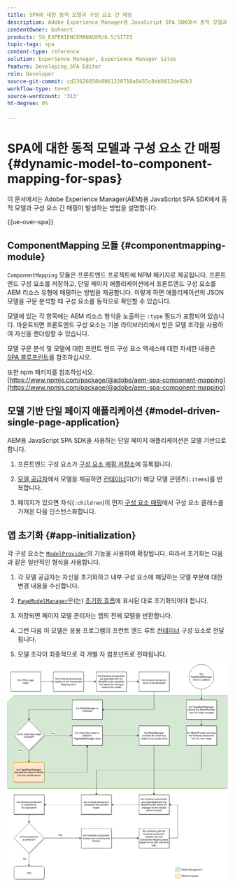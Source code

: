 ```yaml
---
title: SPA에 대한 동적 모델과 구성 요소 간 매핑
description: Adobe Experience Manager용 JavaScript SPA SDK에서 동적 모델과 구성 요소 간 매핑이 어떻게 수행되는지 알아보십시오.
contentOwner: bohnert
products: SG_EXPERIENCEMANAGER/6.5/SITES
topic-tags: spa
content-type: reference
solution: Experience Manager, Experience Manager Sites
feature: Developing,SPA Editor
role: Developer
source-git-commit: cd23626858b9061228718a0455c8dd0812de92b3
workflow-type: tm+mt
source-wordcount: '313'
ht-degree: 0%

---
```


# SPA에 대한 동적 모델과 구성 요소 간 매핑{#dynamic-model-to-component-mapping-for-spas}

이 문서에서는 Adobe Experience Manager(AEM)용 JavaScript SPA SDK에서 동적 모델과 구성 요소 간 매핑이 발생하는 방법을 설명합니다.

{{ue-over-spa}}

## ComponentMapping 모듈 {#componentmapping-module}

`ComponentMapping` 모듈은 프론트엔드 프로젝트에 NPM 패키지로 제공됩니다. 프론트엔드 구성 요소를 저장하고, 단일 페이지 애플리케이션에서 프론트엔드 구성 요소를 AEM 리소스 유형에 매핑하는 방법을 제공합니다. 이렇게 하면 애플리케이션의 JSON 모델을 구문 분석할 때 구성 요소를 동적으로 확인할 수 있습니다.

모델에 있는 각 항목에는 AEM 리소스 형식을 노출하는 `:type` 필드가 포함되어 있습니다. 마운트되면 프론트엔드 구성 요소는 기본 라이브러리에서 받은 모델 조각을 사용하여 자신을 렌더링할 수 있습니다.

모델 구문 분석 및 모델에 대한 프런트 엔드 구성 요소 액세스에 대한 자세한 내용은 [SPA 블루프린트](/help/sites-developing/spa-blueprint.md)를 참조하십시오.

또한 npm 패키지를 참조하십시오. [https://www.npmjs.com/package/@adobe/aem-spa-component-mapping](https://www.npmjs.com/package/@adobe/aem-spa-component-mapping)

## 모델 기반 단일 페이지 애플리케이션 {#model-driven-single-page-application}

AEM용 JavaScript SPA SDK을 사용하는 단일 페이지 애플리케이션은 모델 기반으로 합니다.

1. 프론트엔드 구성 요소가 [구성 요소 매핑 저장소](/help/sites-developing/spa-dynamic-model-to-component-mapping.md#componentmapping-module)에 등록됩니다.
1. [모델 공급자](/help/sites-developing/spa-blueprint.md#the-model-provider)에서 모델을 제공하면 [컨테이너](/help/sites-developing/spa-blueprint.md#container)이(가) 해당 모델 콘텐츠(`:items`)를 반복합니다.

1. 페이지가 있으면 자식(`:children`)이 먼저 [구성 요소 매핑](/help/sites-developing/spa-blueprint.md#componentmapping)에서 구성 요소 클래스를 가져온 다음 인스턴스화합니다.

## 앱 초기화 {#app-initialization}

각 구성 요소는 [`ModelProvider`](/help/sites-developing/spa-blueprint.md#the-model-provider)의 기능을 사용하여 확장됩니다. 따라서 초기화는 다음과 같은 일반적인 형식을 사용합니다.

1. 각 모델 공급자는 자신을 초기화하고 내부 구성 요소에 해당하는 모델 부분에 대한 변경 내용을 수신합니다.
1. [`PageModelManager`](/help/sites-developing/spa-blueprint.md#pagemodelmanager)은(는) [초기화 흐름](/help/sites-developing/spa-blueprint.md)에 표시된 대로 초기화되어야 합니다.

1. 저장되면 페이지 모델 관리자는 앱의 전체 모델을 반환합니다.
1. 그런 다음 이 모델은 응용 프로그램의 프런트 엔드 루트 [컨테이너](/help/sites-developing/spa-blueprint.md#container) 구성 요소로 전달됩니다.
1. 모델 조각이 최종적으로 각 개별 자 컴포넌트로 전파됩니다.

![app_model_initialization](assets/app_model_initialization.png)
